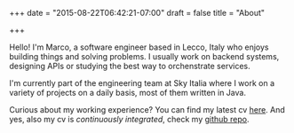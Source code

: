 +++
date = "2015-08-22T06:42:21-07:00"
draft = false
title = "About"

+++

Hello! I'm Marco, a software engineer based in Lecco, Italy who enjoys building things and solving problems. I usually work on backend systems, designing APIs or studying the best way to orchenstrate services.

I'm currently part of the engineering team at Sky Italia where I work on a variety of projects on a daily basis, most of them written in Java.

Curious about my working experience? You can find my latest cv [here](https://github.com/marcodenisi/cv/releases/download/v0.1.3/cv_MarcoDenisi.pdf). And yes, also my cv is *continuously integrated*, check my [github repo](https://github.com/marcodenisi/cv).